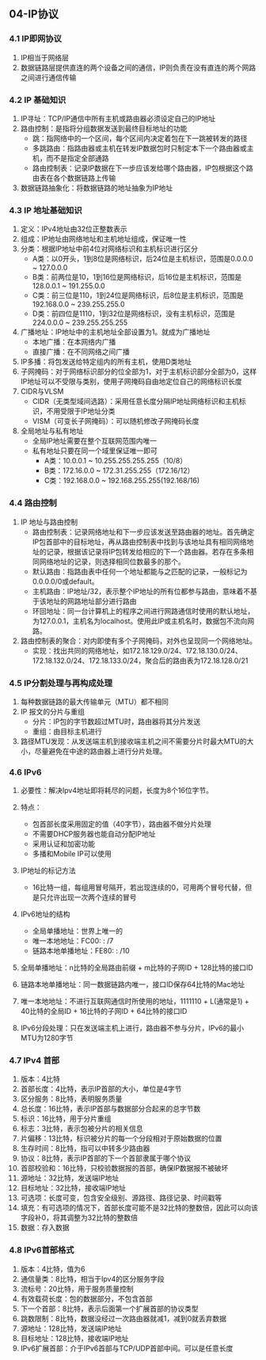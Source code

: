 ## 04-IP协议

### 4.1 IP即网协议

1. IP相当于网络层
2. 数据链路层提供直连的两个设备之间的通信，IP则负责在没有直连的两个网路之间进行通信传输

### 4.2 IP 基础知识

1. IP寻址：TCP/IP通信中所有主机或路由器必须设定自己的IP地址
2. 路由控制：是指将分组数据发送到最终目标地址的功能
   - 跳：指网络中的一个区间，每个区间内决定着包在下一跳被转发的路径
   - 多跳路由：指路由器或主机在转发IP数据包时只制定本下一个路由器或主机，而不是指定全部通路
   - 路由控制表：记录IP数据在下一步应该发给哪个路由器，IP包根据这个路由表在各个数据链路上传输
3. 数据链路抽象化：将数据链路的地址抽象为IP地址

### 4.3 IP 地址基础知识

1. 定义：IPv4地址由32位正整数表示
2. 组成：IP地址由网络地址和主机地址组成，保证唯一性
3. 分类：根据IP地址中前4位对网络标识和主机标识进行区分
   - A类：以0开头，1到8位是网络标识，后24位是主机标识，范围是0.0.0.0 ~ 127.0.0.0
   - B类：前两位是10，1到16位是网络标识，后16位是主机标识，范围是128.0.0.1 ~ 191.255.0.0
   - C类：前三位是110，1到24位是网络标识，后8位是主机标识，范围是192.168.0.0 ~ 239.255.255.0
   - D类：前四位是1110，1到32位是网络标识，没有主机标识，范围是224.0.0.0 ~ 239.255.255.255
4. 广播地址：IP地址中的主机地址全部设置为1。就成为广播地址
   - 本地广播：在本网络内广播
   - 直接广播：在不同网络之间广播
5. IP多播：将包发送给特定组内的所有主机，使用D类地址
6. 子网掩码：对于网络标识部分的位全部为1，对于主机标识部分全部为0，这样IP地址可以不受限与类别，使用子网掩码自由地定位自己的网络标识长度
7. CIDR与VLSM
   - CIDR（无类型域间选路）：采用任意长度分隔IP地址网络标识和主机标识，不用受限于IP地址分类
   - VISM（可变长子网掩码）：可以随机修改子网掩码长度
8. 全局地址与私有地址
   - 全局IP地址需要在整个互联网范围内唯一
   - 私有地址只要在同一个域里保证唯一即可
     - A类：10.0.0.1 ~ 10.255.255.255.255（10/8）
     - B类：172.16.0.0 ~ 172.31.255.255（172.16/12）
     - C类：192.168.0.0 ~ 192.168.255.255(192.168/16)

### 4.4 路由控制

1. IP 地址与路由控制
   - 路由控制表：记录网络地址和下一步应该发送至路由器的地址。首先确定IP包首部中的目标地址，再从路由控制表中找到与该地址具有相同网络地址的记录，根据该记录将IP包转发给相应的下一个路由器。若存在多条相同网络地址的记录，则选择相同位数最多的那个。
   - 默认路由：指路由表中任何一个地址都能与之匹配的记录，一般标记为0.0.0.0/0或default。
   - 主机路由：IP地址/32，表示整个IP地址的所有位都参与路由，意味着不基于该地址的网路地址部分进行路由
   - 环回地址：同一台计算机上的程序之间进行网路通信时使用的默认地址，为127.0.0.1，主机名为localhost。使用此IP或主机名时，数据包不流向网路。
2. 路由控制表的聚合：对内即使有多个子网掩码，对外也呈现同一个网络地址。
   - 实现：找出共同的网络地址，如172.18.129.0/24、172.18.130.0/24、172.18.132.0/24、172.18.133.0/24，聚合后的路由表为172.18.128.0/21

### 4.5 IP分割处理与再构成处理

1. 每种数据链路的最大传输单元（MTU）都不相同
2. IP 报文的分片与重组
   - 分片：IP包的字节数超过MTU时，路由器将其分片发送
   - 重组：由目标主机进行
3. 路径MTU发现：从发送端主机到接收端主机之间不需要分片时最大MTU的大小，尽量避免在中途的路由器上进行分片处理。

### 4.6 IPv6

1. 必要性：解决Ipv4地址即将耗尽的问题，长度为8个16位字节。
2. 特点：
   - 包首部长度采用固定的值（40字节），路由器不做分片处理
   - 不需要DHCP服务器也能自动分配IP地址
   - 采用认证和加密功能
   - 多播和Mobile IP可以使用

3. IP地址的标记方法
   - 16比特一组，每组用冒号隔开，若出现连续的0，可用两个冒号代替，但是只允许出现一次两个连续的冒号
4. IPv6地址的结构
   - 全局单播地址：世界上唯一的
   - 唯一本地地址：FC00: : /7
   - 链路本地单播地址：FE80: : /10

5. 全局单播地址：n比特的全局路由前缀 + m比特的子网ID + 128比特的接口ID
6. 链路本地单播地址：同一数据链路内唯一，接口ID保存64比特的Mac地址
7. 唯一本地地址：不进行互联网通信时所使用的地址，1111110 + L(通常是1) + 40比特的全局ID + 16比特的子网ID + 64比特的接口ID
8. IPv6分段处理：只在发送端主机上进行，路由器不参与分片，IPv6的最小MTU为1280字节

### 4.7 IPv4 首部

1. 版本：4比特
2. 首部长度：4比特，表示IP首部的大小，单位是4字节
3. 区分服务：8比特，表明服务质量
4. 总长度：16比特，表示IP首部与数据部分合起来的总字节数
5. 标识：16比特，用于分片重组
6. 标志：3比特，表示包被分片的相关信息
7. 片偏移：13比特，标识被分片的每一个分段相对于原始数据的位置
8. 生存时间：8比特，指可以中转多少路由器
9. 协议：8比特，表示IP首部的下一个首部隶属于哪个协议
10. 首部校验和：16比特，只校验数据报的首部，确保IP数据报不被破坏
11. 源地址：32比特，发送端IP地址
12. 目标地址：32比特，接收端IP地址
13. 可选项：长度可变，包含安全级别、源路径、路径记录、时间戳等
14. 填充：有可选项的情况下，首部长度可能不是32比特的整数倍，因此可以向该字段补0，将其调整为32比特的整数倍
15. 数据：存入数据

### 4.8 IPv6首部格式

1. 版本：4比特，值为6
2. 通信量类：8比特，相当于Ipv4的区分服务字段
3. 流标号：20比特，用于服务质量控制
4. 有效载荷长度：包的数据部分，不包含首部
5. 下一个首部：8比特，表示后面第一个扩展首部的协议类型
6. 跳数限制：8比特，数据没经过一次路由器就减1，减到0就丢弃数据
7. 源地址：128比特，发送端IP地址
8. 目标地址：128比特，接收端IP地址
9. IPv6扩展首部：介于IPv6首部与TCP/UDP首部中间。可以是任意长度